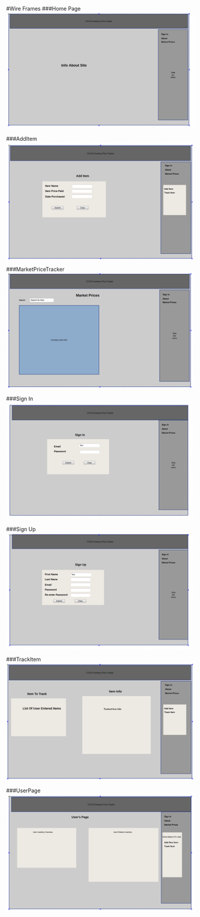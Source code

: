 #Wire Frames
###Home Page
![alt tag](WireFrames/HomePage.PNG)

###AddItem
![alt tag](WireFrames/AddItem.PNG)

###MarketPriceTracker
![alt tag](WireFrames/MarketPriceTracker.PNG)

###Sign In
![alt tag](WireFrames/SignIn.PNG)

###Sign Up
![alt tag](WireFrames/SignUp.PNG)

###TrackItem
![alt tag](WireFrames/TrackItem.PNG)

###UserPage
![alt tag](WireFrames/UserPage.PNG)

